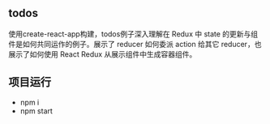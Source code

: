 ## todos
使用create-react-app构建，todos例子深入理解在 Redux 中 state 的更新与组件是如何共同运作的例子。展示了 reducer 如何委派 action 给其它 reducer，也展示了如何使用 React Redux 从展示组件中生成容器组件。

## 项目运行
- npm i 
- npm start